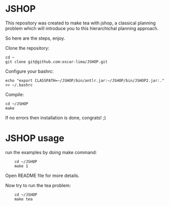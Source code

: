 JSHOP
=====

This repository was created to make tea with jshop, a classical planning problem which will introduce you to this hierarchichal planning approach.

So here are the steps, enjoy.

Clone the repository:

    cd ~
    git clone git@github.com:oscar-lima/JSHOP.git
    
Configure your bashrc:

    echo "export CLASSPATH=~/JSHOP/bin/antlr.jar:~/JSHOP/bin/JSHOP2.jar:." >> ~/.bashrc
    
Compile:

    cd ~/JSHOP
    make
    
If no errors then installation is done, congrats! ;)

JSHOP usage
===========

run the examples by doing make command:

        cd ~/JSHOP
        make 1
        
Open README file for more details.

Now try to run the tea problem:

        cd ~/JSHOP
        make tea

